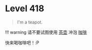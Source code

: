 # Level 418

> I'm a teapot.

!!! warning 
    请不要试图使用 [茶壶](https://chocolateater.github.io/FD-Class/teapot/) 冲泡 [咖啡](https://chocolateater.github.io/FD-Class/Coffee/)

快来喝咖啡吧！:P

